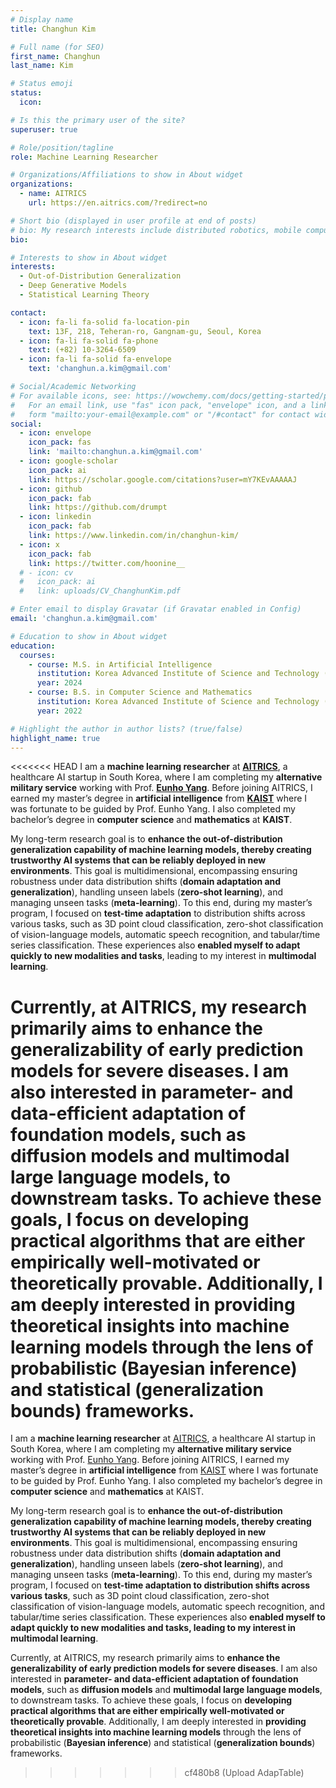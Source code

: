 ```yaml
---
# Display name
title: Changhun Kim

# Full name (for SEO)
first_name: Changhun
last_name: Kim

# Status emoji
status:
  icon:

# Is this the primary user of the site?
superuser: true

# Role/position/tagline
role: Machine Learning Researcher

# Organizations/Affiliations to show in About widget
organizations:
  - name: AITRICS
    url: https://en.aitrics.com/?redirect=no

# Short bio (displayed in user profile at end of posts)
# bio: My research interests include distributed robotics, mobile computing and programmable matter.
bio:

# Interests to show in About widget
interests:
  - Out-of-Distribution Generalization
  - Deep Generative Models
  - Statistical Learning Theory

contact:
  - icon: fa-li fa-solid fa-location-pin
    text: 13F, 218, Teheran-ro, Gangnam-gu, Seoul, Korea
  - icon: fa-li fa-solid fa-phone
    text: (+82) 10-3264-6509
  - icon: fa-li fa-solid fa-envelope
    text: 'changhun.a.kim@gmail.com'

# Social/Academic Networking
# For available icons, see: https://wowchemy.com/docs/getting-started/page-builder/#icons
#   For an email link, use "fas" icon pack, "envelope" icon, and a link in the
#   form "mailto:your-email@example.com" or "/#contact" for contact widget.
social:
  - icon: envelope
    icon_pack: fas
    link: 'mailto:changhun.a.kim@gmail.com'
  - icon: google-scholar
    icon_pack: ai
    link: https://scholar.google.com/citations?user=mY7KEvAAAAAJ
  - icon: github
    icon_pack: fab
    link: https://github.com/drumpt
  - icon: linkedin
    icon_pack: fab
    link: https://www.linkedin.com/in/changhun-kim/
  - icon: x
    icon_pack: fab
    link: https://twitter.com/hoonine__
  # - icon: cv
  #   icon_pack: ai
  #   link: uploads/CV_ChanghunKim.pdf

# Enter email to display Gravatar (if Gravatar enabled in Config)
email: 'changhun.a.kim@gmail.com'

# Education to show in About widget
education:
  courses:
    - course: M.S. in Artificial Intelligence
      institution: Korea Advanced Institute of Science and Technology (KAIST)
      year: 2024
    - course: B.S. in Computer Science and Mathematics
      institution: Korea Advanced Institute of Science and Technology (KAIST)
      year: 2022

# Highlight the author in author lists? (true/false)
highlight_name: true
---
```

<<<<<<< HEAD
I am a **machine learning researcher** at **[AITRICS](http://en.aitrics.com/?redirect=no)**, a healthcare AI startup in South Korea, where I am completing my **alternative military service** working with Prof. **[Eunho Yang](https://mli.kaist.ac.kr/people/)**. Before joining AITRICS, I earned my master’s degree in **artificial intelligence** from **[KAIST](https://www.kaist.ac.kr/kr/)** where I was fortunate to be guided by Prof. Eunho Yang. I also completed my bachelor’s degree in **computer science** and **mathematics** at **KAIST**.

My long-term research goal is to **enhance the out-of-distribution generalization capability of machine learning models, thereby creating trustworthy AI systems that can be reliably deployed in new environments**. This goal is multidimensional, encompassing ensuring robustness under data distribution shifts (**domain adaptation and generalization**), handling unseen labels (**zero-shot learning**), and managing unseen tasks (**meta-learning**). To this end, during my master’s program, I focused on **test-time adaptation** to distribution shifts across various tasks, such as 3D point cloud classification, zero-shot classification of vision-language models, automatic speech recognition, and tabular/time series classification. These experiences also **enabled myself to adapt quickly to new modalities and tasks**, leading to my interest in **multimodal learning**.

Currently, at **AITRICS**, my research primarily aims to **enhance the generalizability of early prediction models for severe diseases**. I am also interested in **parameter- and data-efficient adaptation of foundation models**, such as **diffusion models** and **multimodal large language models**, to downstream tasks. To achieve these goals, I focus on **developing practical algorithms that are either empirically well-motivated or theoretically provable**. Additionally, I am deeply interested in **providing theoretical insights into machine learning models** through the lens of probabilistic (**Bayesian inference**) and statistical (**generalization bounds**) frameworks.
=======
I am a **machine learning researcher** at [AITRICS](http://en.aitrics.com/?redirect=no), a healthcare AI startup in South Korea, where I am completing my **alternative military service** working with Prof. [Eunho Yang](https://mli.kaist.ac.kr/people/). Before joining AITRICS, I earned my master’s degree in **artificial intelligence** from [KAIST](https://www.kaist.ac.kr/kr/) where I was fortunate to be guided by Prof. Eunho Yang. I also completed my bachelor’s degree in **computer science** and **mathematics** at KAIST.

My long-term research goal is to **enhance the out-of-distribution generalization capability of machine learning models, thereby creating trustworthy AI systems that can be reliably deployed in new environments**. This goal is multidimensional, encompassing ensuring robustness under data distribution shifts (**domain adaptation and generalization**), handling unseen labels (**zero-shot learning**), and managing unseen tasks (**meta-learning**). To this end, during my master’s program, I focused on **test-time adaptation to distribution shifts across various tasks**, such as 3D point cloud classification, zero-shot classification of vision-language models, automatic speech recognition, and tabular/time series classification. These experiences also **enabled myself to adapt quickly to new modalities and tasks, leading to my interest in multimodal learning**.

Currently, at AITRICS, my research primarily aims to **enhance the generalizability of early prediction models for severe diseases**. I am also interested in **parameter- and data-efficient adaptation of foundation models**, such as **diffusion models** and **multimodal large language models**, to downstream tasks. To achieve these goals, I focus on **developing practical algorithms that are either empirically well-motivated or theoretically provable**. Additionally, I am deeply interested in **providing theoretical insights into machine learning models** through the lens of probabilistic (**Bayesian inference**) and statistical (**generalization bounds**) frameworks.
>>>>>>> cf480b8 (Upload AdapTable)
